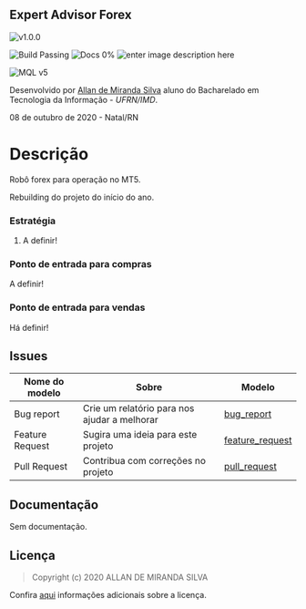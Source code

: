 ## Expert Advisor Forex

![v1.0.0](https://img.shields.io/badge/version-v1.0.0-blue) 

![Build Passing](https://img.shields.io/badge/build-passing-brightgreen) ![Docs 0%](https://img.shields.io/badge/docs-0%25-red) ![enter image description here](https://img.shields.io/badge/license-MIT-brightgreen) 

![MQL v5](https://img.shields.io/badge/MQL-v5-green)

Desenvolvido por [Allan de Miranda Silva](http://allandemiranda.eti.br/) aluno do Bacharelado em Tecnologia da Informação - _UFRN/IMD_.

08 de outubro de 2020 - Natal/RN

# Descrição

Robô forex para operação no MT5.

Rebuilding do projeto do início do ano.

### Estratégia

1. A definir!

### Ponto de entrada para compras

A definir!

### Ponto de entrada para vendas

Há definir!

## Issues

Nome do modelo|Sobre|Modelo
-|-|-
Bug report | Crie um relatório para nos ajudar a melhorar | [bug_report](.github/ISSUE_TEMPLATE/bug_report.md)
Feature Request | Sugira uma ideia para este projeto | [feature_request](.github/ISSUE_TEMPLATE/feature_request.md)
Pull Request | Contribua com correções no projeto | [pull_request](pull_request.md)

## Documentação

Sem documentação.

## Licença

> Copyright (c) 2020 ALLAN DE MIRANDA SILVA

Confira [aqui](LICENSE) informações adicionais sobre a licença.
